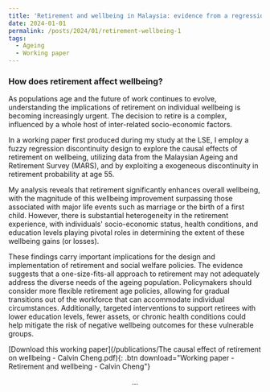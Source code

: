 ```yaml
---
title: 'Retirement and wellbeing in Malaysia: evidence from a regression discontinuity approach'
date: 2024-01-01
permalink: /posts/2024/01/retirement-wellbeing-1
tags:
  - Ageing
  - Working paper
---
```


### How does retirement affect wellbeing?

As populations age and the future of work continues to evolve, understanding the implications of retirement on individual wellbeing is becoming increasingly urgent. The decision to retire is a complex, influenced by a whole host of inter-related socio-economic factors. 

In a working paper first produced during my study at the LSE, I employ a fuzzy regression discontinuity design to explore the causal effects of retirement on wellbeing, utilizing data from the Malaysian Ageing and Retirement Survey (MARS), and by exploiting a exogeneous discontinuity in retirement probability at age 55. 

My analysis reveals that retirement significantly enhances overall wellbeing, with the magnitude of this wellbeing improvement surpassing those associated with major life events such as marriage or the birth of a first child. However, there is substantial heterogeneity in the retirement experience, with individuals' socio-economic status, health conditions, and education levels playing pivotal roles in determining the extent of these wellbeing gains (or losses).

These findings carry important implications for the design and implementation of retirement and social welfare policies. The evidence suggests that a one-size-fits-all approach to retirement may not adequately address the diverse needs of the ageing population. Policymakers should consider more flexible retirement age policies, allowing for gradual transitions out of the workforce that can accommodate individual circumstances. Additionally, targeted interventions to support retirees with lower education levels, fewer assets, or chronic health conditions could help mitigate the risk of negative wellbeing outcomes for these vulnerable groups.

[Download this working paper](/publications/The causal effect of retirement on wellbeing - Calvin Cheng.pdf){: .btn download="Working paper - Retirement and wellbeing - Calvin Cheng"}
<div style="text-align: center;">
  ...
</div>